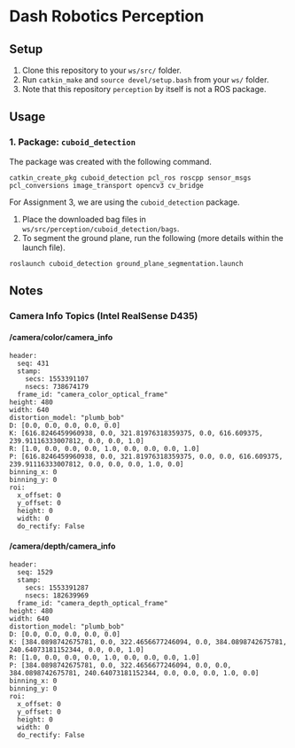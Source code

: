 # Dash Robotics Perception

## Setup

1. Clone this repository to your `ws/src/` folder.
2. Run `catkin_make` and `source devel/setup.bash` from your `ws/` folder.
3. Note that this repository `perception` by itself is not a ROS package.

## Usage

### 1. Package: `cuboid_detection`

The package was created with the following command.

```
catkin_create_pkg cuboid_detection pcl_ros roscpp sensor_msgs pcl_conversions image_transport opencv3 cv_bridge
```

For Assignment 3, we are using the `cuboid_detection` package.

1. Place the downloaded bag files in `ws/src/perception/cuboid_detection/bags`.
2. To segment the ground plane, run the following (more details within the launch file).

```
roslaunch cuboid_detection ground_plane_segmentation.launch
```

## Notes

### Camera Info Topics (Intel RealSense D435)

#### /camera/color/camera_info

```
header: 
  seq: 431
  stamp: 
    secs: 1553391107
    nsecs: 738674179
  frame_id: "camera_color_optical_frame"
height: 480
width: 640
distortion_model: "plumb_bob"
D: [0.0, 0.0, 0.0, 0.0, 0.0]
K: [616.8246459960938, 0.0, 321.81976318359375, 0.0, 616.609375, 239.91116333007812, 0.0, 0.0, 1.0]
R: [1.0, 0.0, 0.0, 0.0, 1.0, 0.0, 0.0, 0.0, 1.0]
P: [616.8246459960938, 0.0, 321.81976318359375, 0.0, 0.0, 616.609375, 239.91116333007812, 0.0, 0.0, 0.0, 1.0, 0.0]
binning_x: 0
binning_y: 0
roi: 
  x_offset: 0
  y_offset: 0
  height: 0
  width: 0
  do_rectify: False
```

#### /camera/depth/camera_info

```
header: 
  seq: 1529
  stamp: 
    secs: 1553391287
    nsecs: 182639969
  frame_id: "camera_depth_optical_frame"
height: 480
width: 640
distortion_model: "plumb_bob"
D: [0.0, 0.0, 0.0, 0.0, 0.0]
K: [384.0898742675781, 0.0, 322.4656677246094, 0.0, 384.0898742675781, 240.64073181152344, 0.0, 0.0, 1.0]
R: [1.0, 0.0, 0.0, 0.0, 1.0, 0.0, 0.0, 0.0, 1.0]
P: [384.0898742675781, 0.0, 322.4656677246094, 0.0, 0.0, 384.0898742675781, 240.64073181152344, 0.0, 0.0, 0.0, 1.0, 0.0]
binning_x: 0
binning_y: 0
roi: 
  x_offset: 0
  y_offset: 0
  height: 0
  width: 0
  do_rectify: False
```
